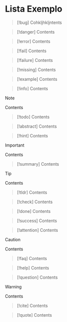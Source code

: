 # Lista Exemplo

> [!bug]
> Cohkljhkljntents

> [!danger]
> Contents

> [!error]
> Contents

> [!fail]
> Contents

> [!failure]
> Contents

> [!missing]
> Contents

> [!example]
> Contents

> [!info]
> Contents

> [!note]
> Contents

> [!todo]
> Contents

> [!abstract]
> Contents

> [!hint]
> Contents

> [!important]
> Contents

> [!summary]
> Contents

> [!tip]
> Contents

> [!tldr]
> Contents

> [!check]
> Contents

> [!done]
> Contents

> [!success]
> Contents

> [!attention]
> Contents

> [!caution]
> Contents

> [!faq]
> Contents

> [!help]
> Contents

> [!question]
> Contents

> [!warning]
> Contents

> [!cite]
> Contents

> [!quote]
> Contents

